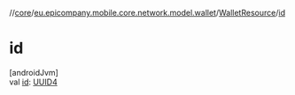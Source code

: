 //[core](../../../index.md)/[eu.epicompany.mobile.core.network.model.wallet](../index.md)/[WalletResource](index.md)/[id](id.md)

# id

[androidJvm]\
val [id](id.md): [UUID4](../../eu.epicompany.mobile.core.datatypes/index.md#545543244%2FClasslikes%2F-1060529556)

